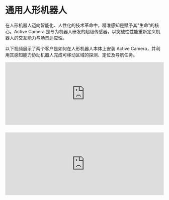 # 通用人形机器人

在人形机器人迈向智能化、人性化的技术革命中，精准感知是赋予其"生命"的核心。Active Camera 是专为机器人研发的超级传感器，以突破性性能重新定义机器人的交互能力与场景适应性。

以下视频展示了两个客户是如何在人形机器人本体上安装 Active Camera，并利用其感知能力协助机器人完成可移动区域的探测、定位及导航任务。

<iframe style="margin-bottom: 24px;" width="100%" height="199" src="https://cdn.robosense.cn/AC_wiki/Healthy_loong.mp4" frameborder="0" allowfullscreen></iframe>

<iframe style="margin-bottom: 24px;" width="100%" height="199" src="https://cdn.robosense.cn/AC_wiki/hust_huazhong.mp4" frameborder="0" allowfullscreen></iframe>

